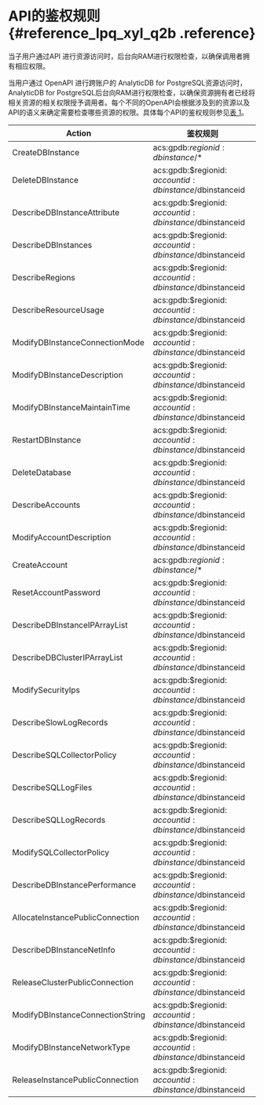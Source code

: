 # API的鉴权规则 {#reference_lpq_xyl_q2b .reference}

当子用户通过API 进行资源访问时，后台向RAM进行权限检查，以确保调用者拥有相应权限。

当用户通过 OpenAPI 进行跨账户的 AnalyticDB for PostgreSQL资源访问时， AnalyticDB for PostgreSQL后台向RAM进行权限检查，以确保资源拥有者已经将相关资源的相关权限授予调用者。每个不同的OpenAPI会根据涉及到的资源以及API的语义来确定需要检查哪些资源的权限。具体每个API的鉴权规则参见[表 1](#table_zcx_cft_jbb)。

|Action|鉴权规则|
|------|----|
|CreateDBInstance|acs:gpdb:$regionid: dbinstance /$\*|
|DeleteDBInstance|acs:gpdb:$regionid: $accountid:dbinstance/$dbinstanceid|
|DescribeDBInstanceAttribute|acs:gpdb:$regionid: $accountid:dbinstance/$dbinstanceid|
|DescribeDBInstances|acs:gpdb:$regionid: $accountid:dbinstance/$dbinstanceid|
|DescribeRegions|acs:gpdb:$regionid: $accountid:dbinstance/$dbinstanceid|
|DescribeResourceUsage|acs:gpdb:$regionid: $accountid:dbinstance/$dbinstanceid|
|ModifyDBInstanceConnectionMode|acs:gpdb:$regionid: $accountid:dbinstance/$dbinstanceid|
|ModifyDBInstanceDescription|acs:gpdb:$regionid: $accountid:dbinstance/$dbinstanceid|
|ModifyDBInstanceMaintainTime|acs:gpdb:$regionid: $accountid:dbinstance/$dbinstanceid|
|RestartDBInstance|acs:gpdb:$regionid: $accountid:dbinstance/$dbinstanceid|
|DeleteDatabase|acs:gpdb:$regionid: $accountid:dbinstance/$dbinstanceid|
|DescribeAccounts|acs:gpdb:$regionid: $accountid:dbinstance/$dbinstanceid|
|ModifyAccountDescription|acs:gpdb:$regionid: $accountid:dbinstance/$dbinstanceid|
|CreateAccount|acs:gpdb:$regionid: dbinstance /$\*|
|ResetAccountPassword|acs:gpdb:$regionid: $accountid:dbinstance/$dbinstanceid|
|DescribeDBInstanceIPArrayList|acs:gpdb:$regionid: $accountid:dbinstance/$dbinstanceid|
|DescribeDBClusterIPArrayList|acs:gpdb:$regionid: $accountid:dbinstance/$dbinstanceid|
|ModifySecurityIps|acs:gpdb:$regionid: $accountid:dbinstance/$dbinstanceid|
|DescribeSlowLogRecords|acs:gpdb:$regionid: $accountid:dbinstance/$dbinstanceid|
|DescribeSQLCollectorPolicy|acs:gpdb:$regionid: $accountid:dbinstance/$dbinstanceid|
|DescribeSQLLogFiles|acs:gpdb:$regionid: $accountid:dbinstance/$dbinstanceid|
|DescribeSQLLogRecords|acs:gpdb:$regionid: $accountid:dbinstance/$dbinstanceid|
|ModifySQLCollectorPolicy|acs:gpdb:$regionid: $accountid:dbinstance/$dbinstanceid|
|DescribeDBInstancePerformance|acs:gpdb:$regionid: $accountid:dbinstance/$dbinstanceid|
|AllocateInstancePublicConnection|acs:gpdb:$regionid: $accountid:dbinstance/$dbinstanceid|
|DescribeDBInstanceNetInfo|acs:gpdb:$regionid: $accountid:dbinstance/$dbinstanceid|
|ReleaseClusterPublicConnection|acs:gpdb:$regionid: $accountid:dbinstance/$dbinstanceid|
|ModifyDBInstanceConnectionString|acs:gpdb:$regionid: $accountid:dbinstance/$dbinstanceid|
|ModifyDBInstanceNetworkType|acs:gpdb:$regionid: $accountid:dbinstance/$dbinstanceid|
|ReleaseInstancePublicConnection|acs:gpdb:$regionid: $accountid:dbinstance/$dbinstanceid|

